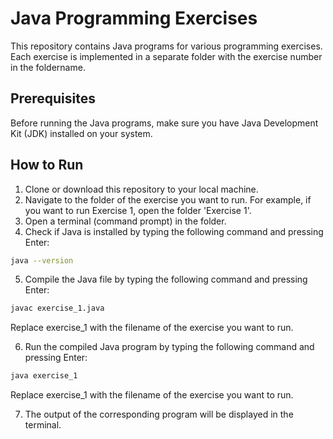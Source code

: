 # Java Programming Exercises

This repository contains Java programs for various programming exercises. Each exercise is implemented in a separate folder with the exercise number in the foldername.

## Prerequisites

Before running the Java programs, make sure you have Java Development Kit (JDK) installed on your system.

## How to Run

1. Clone or download this repository to your local machine.
2. Navigate to the folder of the exercise you want to run. For example, if you want to run Exercise 1, open the folder 'Exercise 1'.
3. Open a terminal (command prompt) in the folder.
4. Check if Java is installed by typing the following command and pressing Enter:

```bash
java --version
```
5. Compile the Java file by typing the following command and pressing Enter:

```bash
javac exercise_1.java
```
Replace exercise_1 with the filename of the exercise you want to run.

6. Run the compiled Java program by typing the following command and pressing Enter:

```bash
java exercise_1
```
Replace exercise_1 with the filename of the exercise you want to run.

7. The output of the corresponding program will be displayed in the terminal.